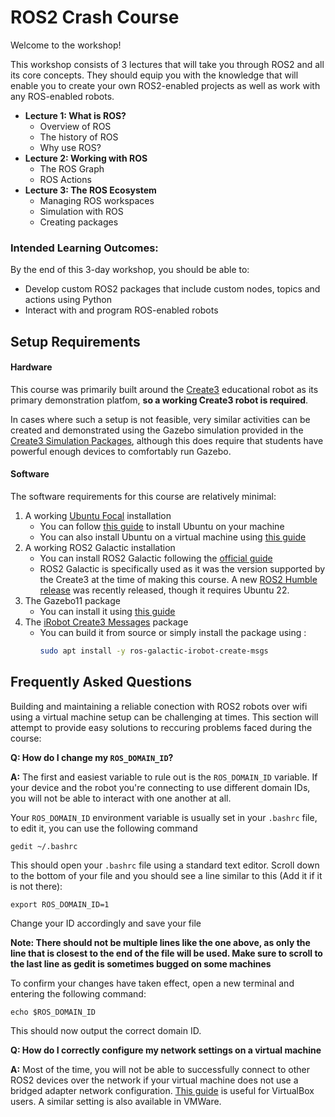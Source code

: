 # ROS2 Crash Course

Welcome to the workshop!

This workshop consists of 3 lectures that will take you through ROS2
and all its core concepts. They should equip you with the knowledge that will enable you to create your own ROS2-enabled projects as well as work with any ROS-enabled robots. 

 - **Lecture 1: What is ROS?**
 	- Overview of ROS
 	- The history of ROS
 	- Why use ROS?
 - **Lecture 2: Working with ROS**
 	- The ROS Graph
 	- ROS Actions 
 - **Lecture 3: The ROS Ecosystem** 
 	- Managing ROS workspaces
 	- Simulation with ROS 
 	- Creating packages


### Intended Learning Outcomes:
By the end of this 3-day workshop, you should be able to: 
- Develop custom ROS2 packages that include custom nodes, topics and actions using Python
-  Interact with and program ROS-enabled robots


## Setup Requirements



#### Hardware
 
This course was primarily built around the [Create3](https://edu.irobot.com/what-we-offer/create3) educational robot as its primary demonstration platfom, **so a working Create3 robot is required**. 

In cases where such a setup is not feasible, very similar activities can be created and demonstrated using the Gazebo simulation provided in the [Create3 Simulation Packages](https://github.com/iRobotEducation/create3_sim), although this does require that students have powerful enough devices to comfortably run Gazebo.


#### Software
The software requirements for this course are relatively minimal:
1. A working [Ubuntu Focal](https://releases.ubuntu.com/focal/) installation
	- You can follow [this guide](https://ubuntu.com/tutorials/install-ubuntu-desktop#1-overview) to install Ubuntu on your machine
	- You can also install Ubuntu on a virtual machine using [this guide](https://ubuntu.com/tutorials/how-to-run-ubuntu-desktop-on-a-virtual-machine-using-virtualbox#1-overview)
2. A working ROS2 Galactic installation
   - You can install ROS2 Galactic following the [official guide](https://docs.ros.org/en/galactic/Installation/Ubuntu-Install-Debians.html) 
   - ROS2 Galactic is specifically used as it was the version supported by the Create3 at the time of making this course. A new [ROS2 Humble release](https://iroboteducation.github.io/create3_docs/setup/ubuntu2204/) was recently released, though it requires Ubuntu 22.
3. The Gazebo11 package 	
   - You can install it using [this guide](https://classic.gazebosim.org/tutorials?tut=install_ubuntu&ver=5.0)
4. The [iRobot Create3 Messages](https://github.com/iRobotEducation/irobot_create_msgs) package
   - You can build it from source or simply install the package using : 
     ```bash 
     sudo apt install -y ros-galactic-irobot-create-msgs
     ```

## Frequently Asked Questions

Building and maintaining a reliable conection with ROS2 robots over wifi using a virtual machine setup can be challenging at times. This section will attempt to provide easy solutions to reccuring problems faced during the course:


**Q: How do I change my `ROS_DOMAIN_ID`?**

**A:** 
The first and easiest variable to rule out is the `ROS_DOMAIN_ID` variable. If your device and the robot you're connecting to use different domain IDs, you will not be able to interact with one another at all.

Your `ROS_DOMAIN_ID` environment variable is usually set in your `.bashrc` file, to edit it, you can use the following command

	gedit ~/.bashrc

This should open your `.bashrc` file using a standard text editor. Scroll down to the bottom of your file and you should see a line similar to this (Add it if it is not there):
	
    export ROS_DOMAIN_ID=1
    
 Change your ID accordingly and save your file
 
  **Note: There should not be multiple lines like the one above, as only the line that is closest to the end of the file will be used. Make sure to scroll to the last line as gedit is sometimes bugged on some machines**
 
 To confirm your changes have taken effect, open a new terminal and entering the following command:
 	
    echo $ROS_DOMAIN_ID
 
 This should now output the correct domain ID.
 
  
**Q: How do I correctly configure my network settings on a virtual machine**

**A:** Most of the time, you will not be able to successfully connect to other ROS2 devices over the network if your virtual machine does not use a bridged adapter network configuration. [This guide](https://wiki.dave.eu/index.php/VirtualBox_Network_Configuration) is useful for VirtualBox users.  A similar setting is also available in VMWare.


